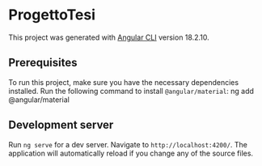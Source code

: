 # ProgettoTesi

This project was generated with [Angular CLI](https://github.com/angular/angular-cli) version 18.2.10.

## Prerequisites

To run this project, make sure you have the necessary dependencies installed. Run the following command to install `@angular/material`:
ng add @angular/material

## Development server

Run `ng serve` for a dev server. Navigate to `http://localhost:4200/`. The application will automatically reload if you change any of the source files.

